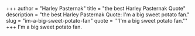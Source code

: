 +++
author = "Harley Pasternak"
title = "the best Harley Pasternak Quote"
description = "the best Harley Pasternak Quote: I'm a big sweet potato fan."
slug = "im-a-big-sweet-potato-fan"
quote = '''I'm a big sweet potato fan.'''
+++
I'm a big sweet potato fan.
